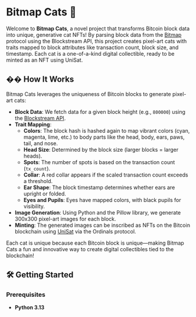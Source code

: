 # Bitmap Cats 🐾

Welcome to **Bitmap Cats**, a novel project that transforms Bitcoin block data into unique, generative cat NFTs! By parsing block data from the [Bitmap](https://bitmap.io/) protocol using the Blockstream API, this project creates pixel-art cats with traits mapped to block attributes like transaction count, block size, and timestamp. Each cat is a one-of-a-kind digital collectible, ready to be minted as an NFT using UniSat.

## �� How It Works

Bitmap Cats leverages the uniqueness of Bitcoin blocks to generate pixel-art cats:
- **Block Data**: We fetch data for a given block height (e.g., `800000`) using the [Blockstream API](https://blockstream.info/api).
- **Trait Mapping**:
  - **Colors**: The block hash is hashed again to map vibrant colors (cyan, magenta, lime, etc.) to body parts like the head, body, ears, paws, tail, and nose.
  - **Head Size**: Determined by the block size (larger blocks = larger heads).
  - **Spots**: The number of spots is based on the transaction count (`tx_count`).
  - **Collar**: A red collar appears if the scaled transaction count exceeds a threshold.
  - **Ear Shape**: The block timestamp determines whether ears are upright or folded.
  - **Eyes and Pupils**: Eyes have mapped colors, with black pupils for visibility.
- **Image Generation**: Using Python and the Pillow library, we generate 300x300 pixel-art images for each block.
- **Minting**: The generated images can be inscribed as NFTs on the Bitcoin blockchain using [UniSat](https://unisat.io/) via the Ordinals protocol.

Each cat is unique because each Bitcoin block is unique—making Bitmap Cats a fun and innovative way to create digital collectibles tied to the blockchain!

## 🛠️ Getting Started

### Prerequisites
- **Python 3.13**
